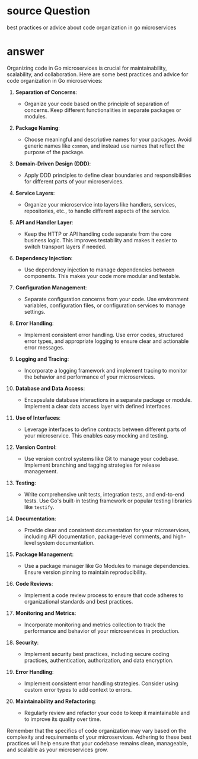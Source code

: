 # source Question

best practices or advice about   code organization  in go microservices

# answer

Organizing code in Go microservices is crucial for maintainability, scalability, and collaboration. Here are some best practices and advice for code organization in Go microservices:

1. **Separation of Concerns**:
   - Organize your code based on the principle of separation of concerns. Keep different functionalities in separate packages or modules.

2. **Package Naming**:
   - Choose meaningful and descriptive names for your packages. Avoid generic names like `common`, and instead use names that reflect the purpose of the package.

3. **Domain-Driven Design (DDD)**:
   - Apply DDD principles to define clear boundaries and responsibilities for different parts of your microservices.

4. **Service Layers**:
   - Organize your microservice into layers like handlers, services, repositories, etc., to handle different aspects of the service.

5. **API and Handler Layer**:
   - Keep the HTTP or API handling code separate from the core business logic. This improves testability and makes it easier to switch transport layers if needed.

6. **Dependency Injection**:
   - Use dependency injection to manage dependencies between components. This makes your code more modular and testable.

7. **Configuration Management**:
   - Separate configuration concerns from your code. Use environment variables, configuration files, or configuration services to manage settings.

8. **Error Handling**:
   - Implement consistent error handling. Use error codes, structured error types, and appropriate logging to ensure clear and actionable error messages.

9. **Logging and Tracing**:
   - Incorporate a logging framework and implement tracing to monitor the behavior and performance of your microservices.

10. **Database and Data Access**:
    - Encapsulate database interactions in a separate package or module. Implement a clear data access layer with defined interfaces.

11. **Use of Interfaces**:
    - Leverage interfaces to define contracts between different parts of your microservice. This enables easy mocking and testing.

12. **Version Control**:
    - Use version control systems like Git to manage your codebase. Implement branching and tagging strategies for release management.

13. **Testing**:
    - Write comprehensive unit tests, integration tests, and end-to-end tests. Use Go's built-in testing framework or popular testing libraries like `testify`.

14. **Documentation**:
    - Provide clear and consistent documentation for your microservices, including API documentation, package-level comments, and high-level system documentation.

15. **Package Management**:
    - Use a package manager like Go Modules to manage dependencies. Ensure version pinning to maintain reproducibility.

16. **Code Reviews**:
    - Implement a code review process to ensure that code adheres to organizational standards and best practices.

17. **Monitoring and Metrics**:
    - Incorporate monitoring and metrics collection to track the performance and behavior of your microservices in production.

18. **Security**:
    - Implement security best practices, including secure coding practices, authentication, authorization, and data encryption.

19. **Error Handling**:
    - Implement consistent error handling strategies. Consider using custom error types to add context to errors.

20. **Maintainability and Refactoring**:
    - Regularly review and refactor your code to keep it maintainable and to improve its quality over time.

Remember that the specifics of code organization may vary based on the complexity and requirements of your microservices. Adhering to these best practices will help ensure that your codebase remains clean, manageable, and scalable as your microservices grow.